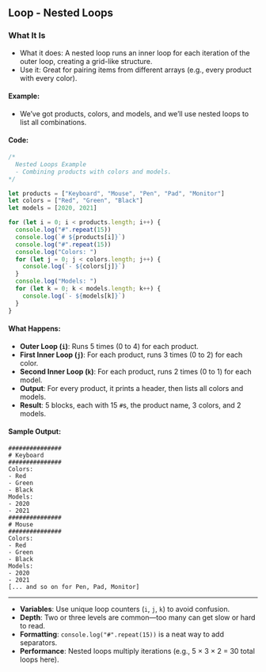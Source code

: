 ## Loop - Nested Loops

### What It Is
- What it does: A nested loop runs an inner loop for each iteration of the outer loop, creating a grid-like structure.
- Use it: Great for pairing items from different arrays (e.g., every product with every color).

#### Example:
- We’ve got products, colors, and models, and we’ll use nested loops to list all combinations.

#### Code:
```javascript
/*
  Nested Loops Example
  - Combining products with colors and models.
*/

let products = ["Keyboard", "Mouse", "Pen", "Pad", "Monitor"]
let colors = ["Red", "Green", "Black"]
let models = [2020, 2021]

for (let i = 0; i < products.length; i++) {
  console.log("#".repeat(15))
  console.log(`# ${products[i]}`)
  console.log("#".repeat(15))
  console.log("Colors: ")
  for (let j = 0; j < colors.length; j++) {
    console.log(`- ${colors[j]}`)
  }
  console.log("Models: ")
  for (let k = 0; k < models.length; k++) {
    console.log(`- ${models[k]}`)
  }
}
```

#### What Happens:
- **Outer Loop (`i`)**: Runs 5 times (0 to 4) for each product.
- **First Inner Loop (`j`)**: For each product, runs 3 times (0 to 2) for each color.
- **Second Inner Loop (`k`)**: For each product, runs 2 times (0 to 1) for each model.
- **Output**: For every product, it prints a header, then lists all colors and models.
- **Result**: 5 blocks, each with 15 `#`s, the product name, 3 colors, and 2 models.

#### Sample Output:
```
###############
# Keyboard
###############
Colors:
- Red
- Green
- Black
Models:
- 2020
- 2021
###############
# Mouse
###############
Colors:
- Red
- Green
- Black
Models:
- 2020
- 2021
[... and so on for Pen, Pad, Monitor]
```

---


- **Variables**: Use unique loop counters (`i`, `j`, `k`) to avoid confusion.
- **Depth**: Two or three levels are common—too many can get slow or hard to read.
- **Formatting**: `console.log("#".repeat(15))` is a neat way to add separators.
- **Performance**: Nested loops multiply iterations (e.g., 5 × 3 × 2 = 30 total loops here).

